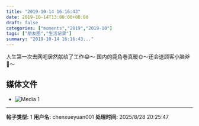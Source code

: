 ```yaml
---
title: "2019-10-14 16:16:43"
date: 2019-10-14T13:00:00+08:00
draft: false
categories: ["moments","2019","2019-10"]
tags: ["朋友圈","生活记录"]
summary: "2019-10-14 16:16:43..."
---
```


人生第一次去网吧居然献给了工作😂～
国内的鹿角巷真暖🌞～还会送顾客小脑斧🐯～

## 媒体文件

- ![Media 1](/Moments/photos/2019-10-14/201910141616430.jpg)

---

**帖子类型:** 1
**用户名:** chenxueyuan001
**处理时间:** 2025/8/28 20:25:47